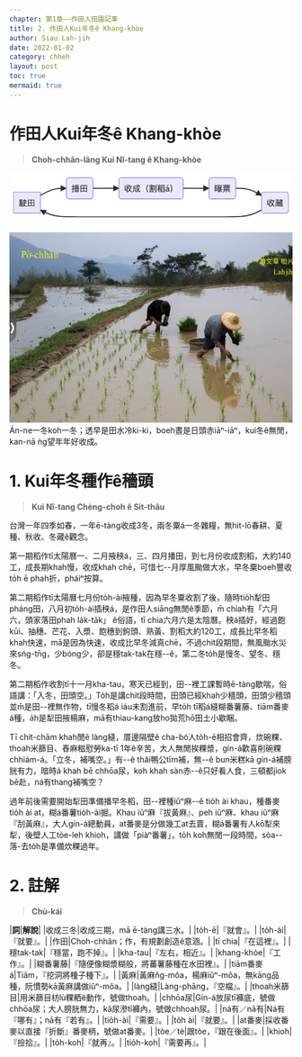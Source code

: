 ```yaml
---
chapter: 第1章——作田人田園記事
title: 2. 作田人Kui年冬ê Khang-khòe
author: Siau Lah-jih
date: 2022-01-02
category: chheh
layout: post
toc: true
mermaid: true
---
```


# 作田人Kui年冬ê Khang-khòe
> **Choh-chhân-lâng Kui Nî-tang ê Khang-khòe**

![](../too5/02/Choh-chhân-lâng%20Kui%20Nî-tang%20ê%20Khang-khòe.png)

![](../too5/02/2-1-1.播田.jpg)
Án-ne一冬koh一冬；透早是田水冷ki-ki，boeh晝是日頭赤iāⁿ-iāⁿ，kui冬ê無閒，kan-nā ǹg望年年好收成。

# 1. Kui年冬種作ê穡頭
> **Kui Nî-tang Chèng-choh ê Sit-thâu**

台灣一年四季如春，一年ē-tàng收成3冬，兩冬粟á一冬雜糧，無hit-lō春耕、夏種、秋收、冬藏ê觀念。

第一期稻作tī太陽曆一、二月掖秧á，三、四月播田，到七月份收成割稻，大約140工，成長期khah慢，收成khah chē，可惜七--月厚風颱做大水，早冬粟boeh豐收to̍h ē phah折，pháiⁿ按算。

第二期稻作tī太陽曆七月份to̍h-ài掖種，因為早冬粟收割了後，隨時tio̍h犁田pháng田，八月初to̍h-ài插秧á，是作田人siāng無閒ê季節，m̄ chiah有「六月六，頭家落田phah la̍k-ta̍k」 ê俗語，tī chia六月六是太陰曆。秧á插好，經過飽kūi、抽穗、芒花、入漿、飽穗到鉤頭、熟黃、割稻大約120工，成長比早冬稻khah快速，mā是因為快速，收成比早冬減真chē，不過chit段期間，無風颱水災來sńg-tn̄g，少bóng少，卻是穩tak-tak在穩--ê，第二冬to̍h是慢冬、望冬、穩冬。

第二期稻作收割tī十一月kha-tau，寒天已經到，田--裡工課暫時ē-tàng歇喘，俗語講：「入冬，田頭空。」To̍h是講chit段時間，田頭已經khah少穡頭，田頭少穡頭並m̄是田--裡無作物，tī慢冬稻á iáu未割進前，早to̍h tī稻á縫糊番薯藤、tiām番麥á種，a̍h是犁田掖楊麻，mā有thiau-kang放ho͘拋荒hō͘田土小歇睏。

Tī chit-chām khah閒ê làng縫，厝邊隔壁ê cha-bó͘人to̍h-ē相招會齊，炊碗粿、thoah米篩目、舂麻糍慰勞ka-tī 1年ê辛苦，大人無閒挨粿漿，gín-á歡喜削碗粿chhiám-á。「立冬，補嘴空。」有--ê thâi鴨公tīm補，無--ê bun米糕kā gín-á補膀胱有力，暗時á khah bē chhōa尿，koh khah sàn赤--ê只好看人食，三頓都jiok bē赴，ná有thang補嘴空？

過年前後需要開始犁田準備播早冬稻，田--裡種iûⁿ麻--ê tio̍h ài khau，種番麥tio̍h ài at，糊á番薯tio̍h-ài掘。Khau iûⁿ麻『拔黃麻』、peh iûⁿ麻、khau iûⁿ麻『刮黃麻』，大人gín-á總動員，at番麥是分做幾工at去賣，糊á番薯有人kō͘犁來犁，後壁人工tòe-leh khioh，講做「piàⁿ番薯」，to̍h koh無閒一段時間，sòa--落-去to̍h是準備炊粿過年。


# 2. 註解
> **Chù-kái**

|**詞**|**解說**|
|收成三冬|收成三期，mā ē-tàng講三水。|
|to̍h-ē|『就會』。|
|to̍h-ài|『就要』。|
|作田|Choh-chhân；作，有規劃創造ê意涵。|
|tī chia|『在這裡』。|
|穩tak-tak|『穩當，跑不掉』。|
|kha-tau|『左右，相近』。|
|khang-khòe|『工作』。|
|糊番薯藤|『隨便像糊漿糊般，將蕃薯藤種在水田裡』。|
|tiām番麥á|Tiām，『挖洞將種子種下』。|
|黃麻|黃麻n̂g-môa，楊麻iûⁿ-môa，無kāng品種，阮慣勢kā黃麻講做iûⁿ-môa。|
|làng縫|Làng-phāng，『空檔』。|
|thoah米篩目|用米篩目枋lù粿粞ê動作，號做thoah。|
|chhōa尿|Gín-á放尿tī褲底，號做chhōa尿；大人膀胱無力，kā尿滲tī褲內，號做chhoah尿。|
|ná有／nā有|Ná有『哪有』；nā有『若有』。|
|tio̍h-ài|『需要』。|
|to̍h ài|『就要』。|
|at番麥|採收番麥以直接『折斷』番麥柄，號做at番麥。|
|tòe／tè|跟tòe，『跟在後面』。|
|khioh|『撿拾』。|
|to̍h-koh|『就再』。|
|tio̍h-koh|『需要再』。|